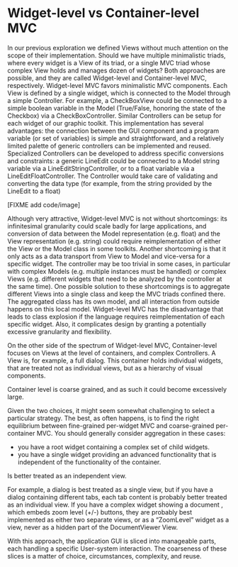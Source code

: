 # Widget-level vs Container-level MVC

In our previous exploration we defined Views without much attention on the
scope of their implementation. Should we have multiple minimalistic triads,
where every widget is a View of its triad, or a single MVC triad whose complex
View holds and manages dozen of widgets? Both approaches are possible, and they
are called Widget-level and Container-level MVC, respectively.  Widget-level
MVC favors minimalistic MVC components. Each View is defined by a single
widget, which is connected to the Model through a simple Controller. For
example, a CheckBoxView could be connected to a simple boolean variable in the
Model (True/False, honoring the state of the Checkbox) via a
CheckBoxController. Similar Controllers can be setup for each widget of our
graphic toolkit.
This implementation has several advantages: the connection between the GUI
component and a program variable (or set of variables) is simple and
straightforward, and a relatively limited palette of generic controllers can be
implemented and reused. Specialized Controllers can be developed to address
specific conversions and constraints: a generic LineEdit could be connected to
a Model string variable via a LineEditStringController, or to a float variable
via a LineEditFloatController. The Controller would take care of validating and
converting the data type (for example, from the string provided by the LineEdit
to a float)

[FIXME add code/image]

Although very attractive, Widget-level MVC is not without shortcomings: its
infinitesimal granularity could scale badly for large applications, and
conversion of data between the Model representation (e.g. float) and the View
representation (e.g. string) could require reimplementation of either the View
or the Model class in some toolkits. Another shortcoming is that it only acts
as a data transport from View to Model and vice-versa for a specific widget.
The controller may be too trivial in some cases, in particular with complex
Models (e.g. multiple instances must be handled) or complex Views (e.g.
different widgets that need to be analyzed by the controller at the same time).
One possible solution to these shortcomings is to aggregate different Views
into a single class and keep the MVC triads confined there. The aggregated
class has its own model, and all interaction from outside happens on this local
model.
Widget-level MVC has the disadvantage that leads to class explosion if the
language requires reimplementation of each specific widget. Also, it
complicates design by granting a potentially excessive granularity and
flexibility.

On the other side of the spectrum of Widget-level MVC, Container-level focuses
on Views at the level of containers, and complex Controllers. A View is, for
example, a full dialog. This container holds individual widgets, that are
treated not as individual views, but as a hierarchy of visual components.

Container level is coarse grained, and as such it could become excessively
large.

Given the two choices, it might seem somewhat challenging to select a
particular strategy. The best, as often happens, is to find the right
equilibrium between fine-grained per-widget MVC and coarse-grained
per-container MVC. You should generally consider aggregation in these cases:

   * you have a root widget containing a complex set of child widgets.
   * you have a single widget providing an advanced functionality that is independent of the functionality of the container.

Is better treated as an independent view.

For example, a dialog is best treated as a single view, but if you have a
dialog containing different tabs, each tab content is probably better treated
as an individual view. If you have a complex widget showing a document , which
embeds zoom level (+/-) buttons, they are probably best implemented as either
two separate views, or as a “ZoomLevel” widget as a view, never as a hidden
part of the DocumentViewer View.


With this approach, the application GUI is sliced into manageable parts, each handling a specific User-system interaction. The coarseness of these slices is a matter of choice, circumstances, complexity, and reuse.

